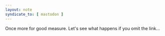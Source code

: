 ```yaml
---
layout: note
syndicate_to: [ mastodon ]
---
```

Once more for good measure. Let's see what happens if you omit the link...

